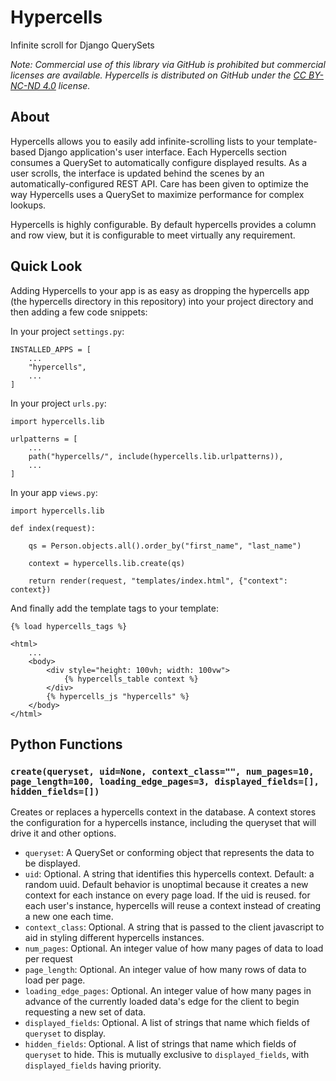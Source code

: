 # Hypercells

Infinite scroll for Django QuerySets

*Note: Commercial use of this library via GitHub is prohibited but commercial 
licenses are available. Hypercells is distributed on GitHub under the 
[CC BY-NC-ND 4.0](https://creativecommons.org/licenses/by-nc-nd/4.0/) license.*

## About

Hypercells allows you to easily add infinite-scrolling lists to your template-based
Django application's user interface. Each Hypercells section consumes a QuerySet
to automatically configure displayed results. As a user scrolls, the interface 
is updated behind the scenes by an automatically-configured REST API. Care 
has been given to optimize the way Hypercells uses a QuerySet to maximize 
performance for complex lookups.

Hypercells is highly configurable. By default hypercells provides a column
and row view, but it is configurable to meet virtually any requirement.

## Quick Look

Adding Hypercells to your app is as easy as dropping the hypercells app
(the hypercells directory in this repository) into your project directory 
and then adding a few code snippets:

In your project `settings.py`:

    INSTALLED_APPS = [
        ...
        "hypercells",
        ...
    ]

In your project `urls.py`:

    import hypercells.lib

    urlpatterns = [
        ...
        path("hypercells/", include(hypercells.lib.urlpatterns)),
        ...
    ]

In your app `views.py`:

    import hypercells.lib

    def index(request):

        qs = Person.objects.all().order_by("first_name", "last_name")

        context = hypercells.lib.create(qs)

        return render(request, "templates/index.html", {"context": context})

And finally add the template tags to your template:

    {% load hypercells_tags %}

    <html>
        ...
        <body>
            <div style="height: 100vh; width: 100vw">
                {% hypercells_table context %}
            </div>
            {% hypercells_js "hypercells" %}
        </body>
    </html>

## Python Functions

### `create(queryset, uid=None, context_class="", num_pages=10, page_length=100, loading_edge_pages=3, displayed_fields=[], hidden_fields=[])`

Creates or replaces a hypercells context in the database. A context stores 
the configuration for a hypercells instance, including the queryset that 
will drive it and other options.

- `queryset`: A QuerySet or conforming object that represents the data to be displayed.
- `uid`: Optional. A string that identifies this hypercells context. Default: a random uuid. Default behavior is unoptimal
because it creates a new context for each instance on every page load. If the uid is reused.
for each user's instance, hypercells will reuse a context instead of creating a new one each time.
- `context_class`: Optional. A string that is passed to the client javascript to aid in styling different hypercells
instances.
- `num_pages`: Optional. An integer value of how many pages of data to load per request
- `page_length`: Optional. An integer value of how many rows of data to load per page.
- `loading_edge_pages`: Optional. An integer value of how many pages in advance of the currently loaded data's edge
for the client to begin requesting a new set of data.
- `displayed_fields`: Optional. A list of strings that name which fields of `queryset` to display.
- `hidden_fields`: Optional. A list of strings that name which fields of `queryset` to hide. This is mutually exclusive to `displayed_fields`,
with `displayed_fields` having priority.


